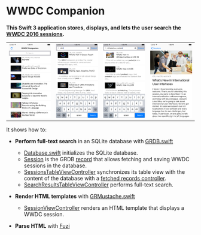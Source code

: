WWDC Companion
==============

**This Swift 3 application stores, displays, and lets the user search the [WWDC 2016 sessions](https://developer.apple.com/videos/wwdc2016/).**

|         |         |         |         |
| :-----: | :-----: | :-----: | :-----: |
| ![Screen shot 1](Images/Screen1.png) | ![Screen shot 2](Images/Screen2.png) | ![Screen shot 3](Images/Screen3.png) | ![Screen shot 4](Images/Screen4.png) |

It shows how to:

- **Perform full-text search** in an SQLite database with [GRDB.swift](http://github.com/groue/GRDB.swift)
    - [Database.swift](WWDCCompanion/Models/Database.swift) initializes the SQLite database.
    - [Session](WWDCCompanion/Models/Session.swift) is the GRDB [record](https://github.com/groue/GRDB.swift#records) that allows fetching and saving WWDC sessions in the database.
    - [SessionsTableViewController](WWDCCompanion/Controllers/SessionsTableViewController.swift) synchronizes its table view with the content of the database with a [fetched records controller](https://github.com/groue/GRDB.swift#fetchedrecordscontroller).
    - [SearchResultsTableViewController](WWDCCompanion/Controllers/SearchResultsTableViewController.swift) performs full-text search.
    
- **Render HTML templates** with [GRMustache.swift](https://github.com/groue/GRMustache.swift)
    - [SessionViewController](WWDCCompanion/Controllers/SessionViewController.swift) renders an HTML template that displays a WWDC session.
    
- **Parse HTML** with [Fuzi](https://github.com/cezheng/Fuzi)
